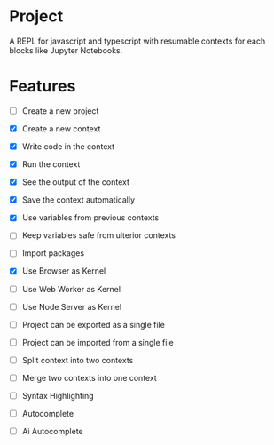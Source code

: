 # Project

A REPL for javascript and typescript with resumable contexts for each blocks like Jupyter Notebooks.

# Features
- [ ] Create a new project
- [x] Create a new context
- [x] Write code in the context
- [x] Run the context
- [x] See the output of the context
- [x] Save the context automatically
- [x] Use variables from previous contexts
- [ ] Keep variables safe from ulterior contexts
- [ ] Import packages
- [x] Use Browser as Kernel
- [ ] Use Web Worker as Kernel
- [ ] Use Node Server as Kernel
- [ ] Project can be exported as a single file
- [ ] Project can be imported from a single file
- [ ] Split context into two contexts
- [ ] Merge two contexts into one context
- [ ] Syntax Highlighting
- [ ] Autocomplete
- [ ] Ai Autocomplete


